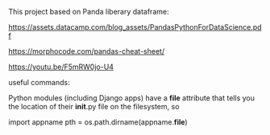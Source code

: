 This project based on Panda liberary dataframe:

https://assets.datacamp.com/blog_assets/PandasPythonForDataScience.pdf

https://morphocode.com/pandas-cheat-sheet/


https://youtu.be/F5mRW0jo-U4


useful commands:


Python modules (including Django apps) have a __file__ attribute that tells you the location of their __init__.py file on the filesystem, so

import appname
pth = os.path.dirname(appname.__file__)
